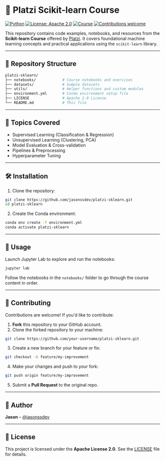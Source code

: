 # 🤖 Platzi Scikit-learn Course

[![Python](https://img.shields.io/badge/python-3.12-blue.svg)](https://www.python.org/)
[![License: Apache 2.0](https://img.shields.io/badge/License-Apache%202.0-green.svg)](https://opensource.org/licenses/Apache-2.0)
[![Course](https://img.shields.io/badge/Course-Scikit--learn%20@%20Platzi-blueviolet)](https://platzi.com/cursos/scikitlearn/)
[![Contributions welcome](https://img.shields.io/badge/contributions-welcome-orange.svg)](https://github.com/jasonssdev/platzi-sklearn/pulls)

This repository contains code examples, notebooks, and resources from the **Scikit-learn Course** offered by [Platzi](https://platzi.com/cursos/scikitlearn). It covers foundational machine learning concepts and practical applications using the `scikit-learn` library.

---

## 📁 Repository Structure

```bash
platzi-sklearn/
├── notebooks/            # Course notebooks and exercises
├── datasets/             # Sample datasets
├── utils/                # Helper functions and custom modules
├── environment.yml       # Conda environment setup file
├── LICENSE               # Apache 2.0 License
└── README.md             # This file
```

---

## 🚀 Topics Covered

* Supervised Learning (Classification & Regression)
* Unsupervised Learning (Clustering, PCA)
* Model Evaluation & Cross-validation
* Pipelines & Preprocessing
* Hyperparameter Tuning

---

## 🛠 Installation

1. Clone the repository:

```bash
git clone https://github.com/jasonssdev/platzi-sklearn.git
cd platzi-sklearn
```

2. Create the Conda environment:

```bash
conda env create -f environment.yml
conda activate platzi-sklearn
```

---

## 📘 Usage

Launch Jupyter Lab to explore and run the notebooks:

```bash
jupyter lab
```

Follow the notebooks in the `notebooks/` folder to go through the course content in order.

---

## 🙌 Contributing

Contributions are welcome! If you'd like to contribute:

1. **Fork** this repository to your GitHub account.
2. Clone the forked repository to your machine:

```bash
git clone https://github.com/your-username/platzi-sklearn.git
```

3. Create a new branch for your feature or fix:

```bash
git checkout -b feature/my-improvement
```

4. Make your changes and push to your fork:

```bash
git push origin feature/my-improvement
```

5. Submit a **Pull Request** to the original repo.

---

## 👤 Author

**Jason** – [@jasonssdev](https://github.com/jasonssdev)

---

## 🧾 License

This project is licensed under the **Apache License 2.0**. See the [LICENSE](LICENSE) file for details.
